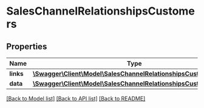 # SalesChannelRelationshipsCustomers

## Properties
Name | Type | Description | Notes
------------ | ------------- | ------------- | -------------
**links** | [**\Swagger\Client\Model\SalesChannelRelationshipsCustomersLinks**](SalesChannelRelationshipsCustomersLinks.md) |  | [optional] 
**data** | [**\Swagger\Client\Model\SalesChannelRelationshipsCustomersData[]**](SalesChannelRelationshipsCustomersData.md) |  | [optional] 

[[Back to Model list]](../../README.md#documentation-for-models) [[Back to API list]](../../README.md#documentation-for-api-endpoints) [[Back to README]](../../README.md)

